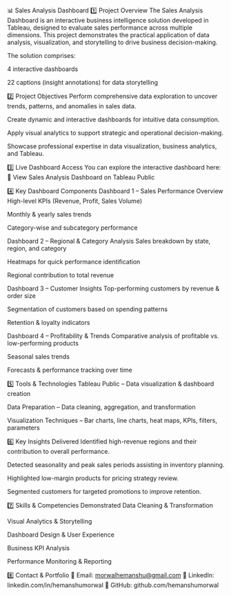 📊 Sales Analysis Dashboard
1️⃣ Project Overview
The Sales Analysis Dashboard is an interactive business intelligence solution developed in Tableau, designed to evaluate sales performance across multiple dimensions.
This project demonstrates the practical application of data analysis, visualization, and storytelling to drive business decision-making.

The solution comprises:

4 interactive dashboards

22 captions (insight annotations) for data storytelling

2️⃣ Project Objectives
Perform comprehensive data exploration to uncover trends, patterns, and anomalies in sales data.

Create dynamic and interactive dashboards for intuitive data consumption.

Apply visual analytics to support strategic and operational decision-making.

Showcase professional expertise in data visualization, business analytics, and Tableau.

3️⃣ Live Dashboard Access
You can explore the interactive dashboard here:
🔗 View Sales Analysis Dashboard on Tableau Public

4️⃣ Key Dashboard Components
Dashboard 1 – Sales Performance Overview
High-level KPIs (Revenue, Profit, Sales Volume)

Monthly & yearly sales trends

Category-wise and subcategory performance

Dashboard 2 – Regional & Category Analysis
Sales breakdown by state, region, and category

Heatmaps for quick performance identification

Regional contribution to total revenue

Dashboard 3 – Customer Insights
Top-performing customers by revenue & order size

Segmentation of customers based on spending patterns

Retention & loyalty indicators

Dashboard 4 – Profitability & Trends
Comparative analysis of profitable vs. low-performing products

Seasonal sales trends

Forecasts & performance tracking over time

5️⃣ Tools & Technologies
Tableau Public – Data visualization & dashboard creation

Data Preparation – Data cleaning, aggregation, and transformation

Visualization Techniques – Bar charts, line charts, heat maps, KPIs, filters, parameters

6️⃣ Key Insights Delivered
Identified high-revenue regions and their contribution to overall performance.

Detected seasonality and peak sales periods assisting in inventory planning.

Highlighted low-margin products for pricing strategy review.

Segmented customers for targeted promotions to improve retention.

7️⃣ Skills & Competencies Demonstrated
Data Cleaning & Transformation

Visual Analytics & Storytelling

Dashboard Design & User Experience

Business KPI Analysis

Performance Monitoring & Reporting

8️⃣ Contact & Portfolio
📧 Email: morwalhemanshu@gmail.com
💼 LinkedIn: linkedin.com/in/hemanshumorwal
🐙 GitHub: github.com/hemanshumorwal

